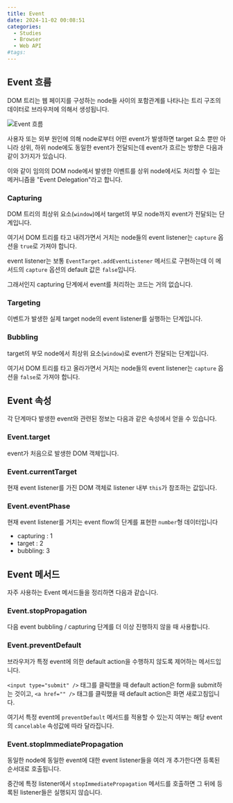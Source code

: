 ```yaml
---
title: Event
date: 2024-11-02 00:08:51
categories:
  - Studies
  - Browser
  - Web API
#tags:
---
```

## Event 흐름

DOM 트리는 웹 페이지를 구성하는 node들 사이의 포함관계를 나타나는 트리 구조의 데이터로 브라우저에 의해서 생성됩니다.

![Event 흐름](/images/event_flow.png)

사용자 또는 외부 원인에 의해 node로부터 어떤 event가 발생하면 target 요소 뿐만 아니라 상위, 하위 node에도 동일한 event가 전달되는데 event가 흐르는 방향은 다음과 같이 3가지가 있습니다.

이와 같이 임의의 DOM node에서 발생한 이벤트를 상위 node에서도 처리할 수 있는 메커니즘을 "Event Delegation"라고 합니다.

### Capturing

DOM 트리의 최상위 요소(`window`)에서 target의 부모 node까지 event가 전달되는 단계입니다.

여기서 DOM 트리를 타고 내려가면서 거치는 node들의 event listener는 `capture` 옵션을 `true`로 가져야 합니다.

event listener는 보통 `EventTarget.addEventListener` 메서드로 구현하는데 이 메서드의 `capture` 옵션의 default 값은 `false`입니다.

그래서인지 capturing 단계에서 event를 처리하는 코드는 거의 없습니다.

### Targeting

이벤트가 발생한 실제 target node의 event listener를 실행하는 단계입니다.

### Bubbling

target의 부모 node에서 최상위 요소(`window`)로 event가 전달되는 단계입니다.

여기서 DOM 트리를 타고 올라가면서 거치는 node들의 event listener는 `capture` 옵션을 `false`로 가져야 합니다.

## Event 속성

각 단계마다 발생한 event와 관련된 정보는 다음과 같은 속성에서 얻을 수 있습니다.

### Event.target

event가 처음으로 발생한 DOM 객체입니다.

### Event.currentTarget

현재 event listener를 가진 DOM 객체로 listener 내부 `this`가 참조하는 값입니다.

### Event.eventPhase

현재 event listener를 거치는 event flow의 단계를 표현한 `number`형 데이터입니다

- capturing : 1
- target : 2
- bubbling: 3

## Event 메서드

자주 사용하는 Event 메서드들을 정리하면 다음과 같습니다.

### Event.stopPropagation

다음 event bubbling / capturing 단계를 더 이상 진행하지 않을 때 사용합니다.

### Event.preventDefault

브라우저가 특정 event에 의한 default action을 수행하지 않도록 제어하는 메서드입니다.

`<input type="submit" />` 태그를 클릭했을 때 default action은 form을 submit하는 것이고, `<a href="" />` 태그를 클릭했을 때 default action은 화면 새로고침입니다.

여기서 특정 event에 `preventDefault` 메서드를 적용할 수 있는지 여부는 해당 event의 `cancelable` 속성값에 따라 달라집니다.

### Event.stopImmediatePropagation

동일한 node에 동일한 event에 대한 event listener들을 여러 개 추가한다면 등록된 순서대로 호출됩니다.

중간에 특정 listener에서 `stopImmediatePropagation` 메서드를 호출하면 그 뒤에 등록된 listener들은 실행되지 않습니다.

